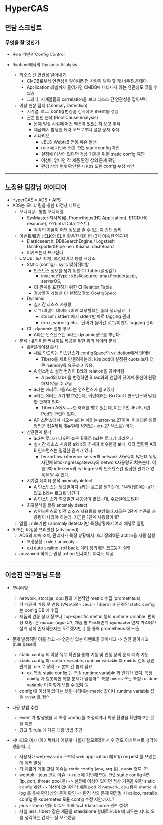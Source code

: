 # HyperCAS

## 면담 스크립트

### 무엇을 할 것인가

- Rule 기반의 Config Control

- Runtime에서의 Dynamic Analysis
  - 리소스 간 연관성 알아내기
    - CMDB로부터 연관성을 알아내려면 사람이 봐야 할 게 너무 많은데다,
    - Application 레벨까지 들어가면 CMDB에 나타나지 않는 연관성도 있을 수 있음
    - 그러니, 시계열들의 correlation을 보고 리소스 간 연관성을 잡아낸다
  - 이상 현상 탐지 (Anomaly Detection)
    - 시계열, 로그, config 변경을 감지하여 event를 생성
    - 근본 원인 분석 (Root Cause Analysis)
      - 문제 발생 시점에 어떤 액션이 있었는지 보고 추적
      - 제품에서 발생한 에러 코드로부터 설정 문제 추적
      - 시나리오
        - JEUS-WebtoB 연동 이슈 발생
        - rule 에 기반해 연동 관련 static config 확인
        - 설정에 이상이 있다면 정상 기동을 위한 static config 제안
        - 이상이 없다면 각 제품 환경 상의 문제 확인
        - 환경 상의 문제 확인될 시 k8s 모듈 config 수정 제안

---

## 노정완 팀장님 아이디어

- HyperCAS = ADS + APS
- ADS는 모니터링을 통한 비정상 디텍션
  - 모니터링 : 통합 모니터링
    - SysMaster(자사제품), Prometheus(HC Application), ETCD(HC resource), ???(infraData 호스트)
      - 각각의 제품이 어떤 정보를 줄 수 있는지 간단 정리
  - 이벤트/로깅 : ELK의 EL을 활용한 데이터 (3팀 이승원 연구원)
    - Elasticsearch: DB&SearchEngine / Logstash: DataExporter&Pipeline / Kibana: dashBoard
    - 어케뜨는지 보고싶다
  - CMDB : 모니터링, 로깅데이터 통합 저장소
    - Static (config) : sync 맞춰줘야함
      - 인스턴스 정보를 담기 위한 CI Table (설정값?)
        - instanceType : k8sResource, tmaxProduct(app), serverOS,
      - CI 관계를 표현하기 위한 CI Relation Table
      - 정상동작 가능한 CI 설정값 정보 ConfigSpace
    - Dynamic
      - 실시간 리소스 사용량
      - 로그/이벤트 데이터 (어케 저장할지는 좀더 생각필요...)
        - stdout / stderr 에서 stderr만 따로 tagging 관리
        - error, warning etc... 단어가 들어간 로그/이벤트 tagging 관리
    - CI - dynamic 맵핑 정보
      - A라는 인스턴스는 b라는 dynamic정보를 뿌린다.
  - 분석 : 유의미한 인사이트 제공을 위한 위의 데이터 분석
    - 룰&릴레이션 분석
      - 새로 만드려는 인스턴스가 configSpace의 validation에서 벗어남
        - Tibero를 새로 만들려하는데, k8s pod에 설정된 quota 보다 더 큰 memory를 요구하고 있음.
      - A 인스턴스 설정 변경이 B와의 relation을 끊어버림
        - A pod의 label을 변경하면 B svc와의 연결이 끊어져 통신이 원활하지 않을 수 있음
      - a라는 에러로그를 A라는 인스턴스가 뱉고있다
      - a라는 에러는 A가 뱉고있는데, 이런에러는 BorCorD 인스턴스와 밀접한 관계가 있다.
        - Tibero A에서 ~~한 에러를 뱉고 있는데, 이는 2번 JEUS, 6번 Pod과 관련이 있다.
      - A인스턴스에서 나오는 a라는 에러는 error-no.27이며, 이에대한 해결방법은 ${A제품 메뉴얼에 적혀있는 err-27 텍스트} 이다.
    - 상관관계 분석
      - a라는 로그가 나오면 높은 확률로 b라는 로그가 따라온다
      - 실시간 리소스 사용량 a와 b의 추세가 비슷한걸 보니, 이와 맵핑된 A와 B 인스턴스는 밀접한 관계가 있다.
        - tensorflow inference server의 network 사용량이 많은데 동일 시간에 istio-ingressgateway의 network사용량도 치솟는다. 이를보아 inferServ와 ist-Ingress의 인스턴스간 밀접한 관계가 있음을 알 수 있다.
    - 시계열 데이터 분석 anomaly detect
      - A 인스턴스는 월요일마다 a라는 로그를 남기는데, 1/4일(월)에는 a가 없고 b라는 로그를 남긴다
      - A 인스턴스가 화요일만 사용량이 많았는데, 수요일에도 많다
    - 회귀분석을 활용 anomaly detect
      - A 인스턴스의 이전 리소스 사용량을 보았을때 지금은 2단계 수준의 사용량이 나와야 하는데, 지금은 1단계 사용량이네?
  - 알림 : rule기반 / anomaly detect기반 특정상황에서 여러 체널로 알림
- APS는 비정상 프리벤션 (advanced)
  - ADS의 후속 조치, 관리자가 특정 상황에서 미리 정의해둔 action을 자동 실행
    - 특정상황 : rule / anomaly...
    - ex) auto scaling, roll back, 미리 정의해둔 코드뭉치 실행
  - advanced 하게는 권장 action 인사이트 까지도 제공

---

## 이승진 연구원님 도움

- 모니터링
  - network, storage, cpu 등의 기본적인 metric 수집 (prometheus)
  - 각 제품의 기동 및 연동 (WebtoB - Jeus - Tibero) 과 관련된 static config 는 config DB 에 수집
  - 제품의 연동 상태 정보나 app-specific metric 등의 runtime variable (편의상 호칭) 은 master (agent..?, 제품 별 마스터인지 sysmaster 인지 마스터가 설계 상에 존재하는지는 모르겠지만..) 를 통해 prometheus 에 노출

- 문제 발생하면 이를 찾고 -> 연관성 있는 이벤트들 찾아내고 -> 원인 알아내고 (rule based)
  - static config 의 이상 유무 확인을 통해 기동 및 연동 상의 문제 예측 가능
  - static config 와 runtime variable, runtime variable 과 metric 간의 상관 관계를 rule 로 정의 -> 본부 간 협의 필요
    - ex. 특정 static config 는 특정 runtime variable 과 관계가 있다, 특정 config 가 잘못되면 특정 문제가 발생하고 특정 metric 또는 특정 runtime variable 이 이렇게 변할 수 있다 등
  - config 에 이상이 있다는 것을 나타내는 metric 값이나 runtime variable  값을 event 로 정의

- 대응 방법 추천
  - event 가 발생했을 시 특정 config 를 조정하거나 특정 환경을 확인해보는 것을 제안
  - 경고 및 rule 에 따른 대응 방법 추천

- 시나리오 예시 (아키텍쳐가 어떻게 나올지 잘모르겠어서 위 정도 아키텍쳐로 생각해봤을 때...)
  - 사용자가 web-was-db 구조의 web application 에 http request 를 보냈는데 에러 발생
  - 각 제품의 기동 관련 이슈는 static config (env, arg 등), quota 정도..??
  - webtob - jeus 연동 이슈 -> rule 에 기반해 연동 관련 static config 확인 (ip, port, thread pool 등) -> 설정에 이상이 있다면 정상 기동을 위한 static config 제안 -> 이상이 없다면 각 제품 pod 의 network, cpu 등의 metric 과 log 를 통해 환경 상의 문제 확인 -> 환경 상의 문제 확인될 시 calico, metallb config 등 kubernetes 모듈 config 수정 제안까지..?
  - jeus - tibero 연동 이슈도 위와 유사 (datasource 관련 설정)
  - 사실 jeus, tibero 같은 제품을 standalone 형태로 kube 에 띄우는 시나리오를 생각하는 건지도 잘 모르겠음..
